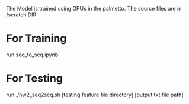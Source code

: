 The Model is trained using GPUs in the palmetto. The source files are in /scratch DIR

# For Training
run seq_to_seq.ipynb 

# For Testing
run ./hw2_seq2seq.sh [testing feature file directory] [output txt file path]
